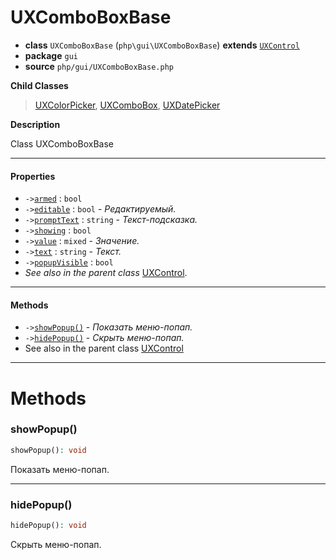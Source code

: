 # UXComboBoxBase

- **class** `UXComboBoxBase` (`php\gui\UXComboBoxBase`) **extends** [`UXControl`](https://github.com/jphp-group/jphp-gui-ext/blob/master/jphp-gui-ext/api-docs/classes/php/gui/UXControl.md)
- **package** `gui`
- **source** `php/gui/UXComboBoxBase.php`

**Child Classes**

> [UXColorPicker](https://github.com/jphp-group/jphp-gui-ext/blob/master/jphp-gui-ext/api-docs/classes/php/gui/UXColorPicker.md), [UXComboBox](https://github.com/jphp-group/jphp-gui-ext/blob/master/jphp-gui-ext/api-docs/classes/php/gui/UXComboBox.md), [UXDatePicker](https://github.com/jphp-group/jphp-gui-ext/blob/master/jphp-gui-ext/api-docs/classes/php/gui/UXDatePicker.md)

**Description**

Class UXComboBoxBase

---

#### Properties

- `->`[`armed`](#prop-armed) : `bool`
- `->`[`editable`](#prop-editable) : `bool` - _Редактируемый._
- `->`[`promptText`](#prop-prompttext) : `string` - _Текст-подсказка._
- `->`[`showing`](#prop-showing) : `bool`
- `->`[`value`](#prop-value) : `mixed` - _Значение._
- `->`[`text`](#prop-text) : `string` - _Текст._
- `->`[`popupVisible`](#prop-popupvisible) : `bool`
- *See also in the parent class* [UXControl](https://github.com/jphp-group/jphp-gui-ext/blob/master/jphp-gui-ext/api-docs/classes/php/gui/UXControl.md).

---

#### Methods

- `->`[`showPopup()`](#method-showpopup) - _Показать меню-попап._
- `->`[`hidePopup()`](#method-hidepopup) - _Скрыть меню-попап._
- See also in the parent class [UXControl](https://github.com/jphp-group/jphp-gui-ext/blob/master/jphp-gui-ext/api-docs/classes/php/gui/UXControl.md)

---
# Methods

<a name="method-showpopup"></a>

### showPopup()
```php
showPopup(): void
```
Показать меню-попап.

---

<a name="method-hidepopup"></a>

### hidePopup()
```php
hidePopup(): void
```
Скрыть меню-попап.